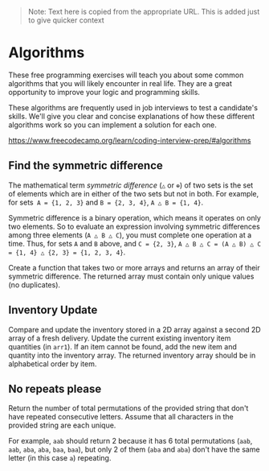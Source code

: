 > Note: Text here is copied from the appropriate URL.
> This is added just to give quicker context

# Algorithms

These free programming exercises will teach you about some common algorithms that you will likely encounter in real life.
They are a great opportunity to improve your logic and programming skills.

These algorithms are frequently used in job interviews to test a candidate's skills.
We'll give you clear and concise explanations of how these different algorithms work so you can implement a solution for each one.

https://www.freecodecamp.org/learn/coding-interview-prep/#algorithms

## Find the symmetric difference

The mathematical term _symmetric difference_ (`△` or `⊕`) of two sets is the set of elements which are in either of the two sets but not in both.
For example, for sets` A = {1, 2, 3}` and `B = {2, 3, 4}`, `A △ B = {1, 4}`.

Symmetric difference is a binary operation, which means it operates on only two elements.
So to evaluate an expression involving symmetric differences among three elements (`A △ B △ C`), you must complete one operation at a time.
Thus, for sets `A` and `B` above, and `C = {2, 3}`, `A △ B △ C = (A △ B) △ C = {1, 4} △ {2, 3} = {1, 2, 3, 4}`.

Create a function that takes two or more arrays and returns an array of their symmetric difference.
The returned array must contain only unique values (no duplicates).

## Inventory Update

Compare and update the inventory stored in a 2D array against a second 2D array of a fresh delivery.
Update the current existing inventory item quantities (in `arr1`).
If an item cannot be found, add the new item and quantity into the inventory array.
The returned inventory array should be in alphabetical order by item.


## No repeats please

Return the number of total permutations of the provided string that don't have repeated consecutive letters. Assume that all characters in the provided string are each unique.

For example, `aab` should return 2 because it has 6 total permutations (`aab`, `aab`, `aba`, `aba`, `baa`, `baa`), but only 2 of them (`aba` and `aba`) don't have the same letter (in this case `a`) repeating.
